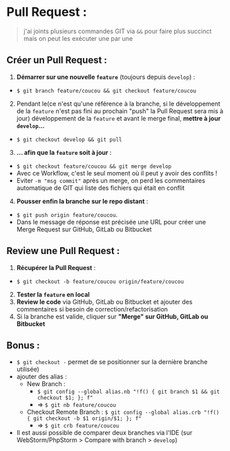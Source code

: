 Pull Request : 
==============

> j'ai joints plusieurs commandes GIT via `&&` pour faire plus succinct mais on peut les exécuter une par une

Créer un Pull Request :
-----------------------

1. __Démarrer sur une nouvelle `feature`__ (toujours depuis `develop`) : 
  * ````$ git branch feature/coucou && git checkout feature/coucou````
2. Pendant le(ce n'est qu'une référence à la branche, si le développement de la `feature` n'est pas fini au prochain "push" la Pull Request sera mis à jour) développement de la `feature` et avant le merge final, __mettre à jour `develop`...__ 
  * ````$ git checkout develop && git pull````
3. __... afin que la `feature` soit à jour__ : 
  * ````$ git checkout feature/coucou && git merge develop````
  * Avec ce Workflow, c'est le seul moment où il peut y avoir des conflits ! 
  * Eviter `-m "msg commit"` après un merge, on perd les commentaires automatique de GIT qui liste des fichiers qui était en conflit
4. __Pousser enfin la branche sur le repo distant__ : 
  * ````$ git push origin feature/coucou````. 
  * Dans le message de réponse est précisée une URL pour créer une Merge Request sur GitHub, GitLab ou Bitbucket
  

Review une Pull Request :
-------------------------

1. __Récupérer la Pull Request__ :
  * ````$ git checkout -b feature/coucou origin/feature/coucou````
2. __Tester la `feature` en local__
3. __Review le code__ via GitHub, GitLab ou Bitbucket et ajouter des commentaires si besoin de correction/refactorisation
4. Si la branche est valide, cliquer sur __"Merge" sur GitHub, GitLab ou Bitbucket__

Bonus :
-------

* `$ git checkout -` permet de se positionner sur la dernière branche utilisée)
* ajouter des alias :
  * New Branch :
    * `$ git config --global alias.nb "!f() { git branch $1 && git checkout $1; }; f"`
    * => `$ git nb feature/coucou`
  * Checkout Remote Branch : `$ git config --global alias.crb "!f() { git checkout -b $1 origin/$1; }; f"`
    * => `$ git crb feature/coucou`
* Il est aussi possible de comparer deux branches via l'IDE (sur WebStorm/PhpStorm > Compare with branch > `develop`)

